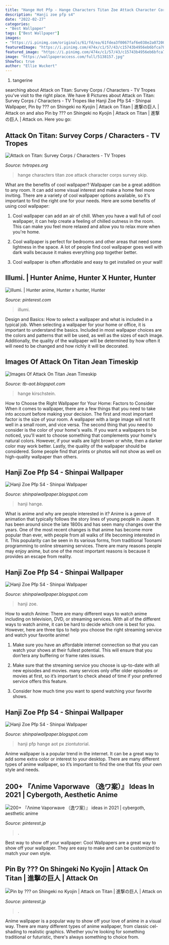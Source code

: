 ```yaml
---
title: "Hange Hot Pfp - Hange Characters Titan Zoe Attack Character Corps Survey Skip"
description: "Hanji zoe pfp s4"
date: "2022-02-27"
categories:
- "Best Wallpaper"
tags: ["Best Wallpaper"]
images:
- "https://i.pinimg.com/originals/61/fd/ea/61fdea3f0067faf6e038e2a072001b97.jpg"
featuredImage: "https://i.pinimg.com/474x/c1/57/43/c15743b4956eb6bfca78fbafb53617a8.jpg"
featured_image: "https://i.pinimg.com/474x/c1/57/43/c15743b4956eb6bfca78fbafb53617a8.jpg"
image: "https://wallpaperaccess.com/full/5138157.jpg"
ShowToc: true
author: "Ellie Wuckert"
---
```



1. tangerine 

	

		
searching about Attack on Titan: Survey Corps / Characters - TV Tropes you've visit to the right place. We have 8 Pictures about Attack on Titan: Survey Corps / Characters - TV Tropes like Hanji Zoe Pfp S4 - Shinpai Wallpaper, Pin by ??? on Shingeki no Kyojin | Attack on Titan | 進撃の巨人 | Attack on and also Pin by ??? on Shingeki no Kyojin | Attack on Titan | 進撃の巨人 | Attack on. Here you go:
		
    
## Attack On Titan: Survey Corps / Characters - TV Tropes

<img loading=lazy src="https://static.tvtropes.org/pmwiki/pub/images/hange_zoe_character_image.png" onerror="this.onerror=null;this.src='https://tse1.mm.bing.net/th?id=OIP.yYlx4Mp4KQuE-kQ-fgQnBQAAAA&amp;pid=15.1';" alt="Attack on Titan: Survey Corps / Characters - TV Tropes">

_Source: tvtropes.org_

>hange characters titan zoe attack character corps survey skip. 

	

What are the benefits of cool wallpaper?
Wallpaper can be a great addition to any room. It can add some visual interest and make a home feel more inviting. There are a variety of cool wallpaper options available, so it's important to find the right one for your needs. Here are some benefits of using cool wallpaper: 
1. Cool wallpaper can add an air of chill. When you have a wall full of cool wallpaper, it can help create a feeling of chilled outness in the room. This can make you feel more relaxed and allow you to relax more when you're home. 

2. Cool wallpaper is perfect for bedrooms and other areas that need some lightness in the space. A lot of people find cool wallpaper goes well with dark walls because it makes everything pop together better. 

3. Cool wallpaper is often affordable and easy to get installed on your wall!

    
## Illumi. | Hunter Anime, Hunter X Hunter, Hunter

<img loading=lazy src="https://i.pinimg.com/originals/12/7d/a5/127da5236f7f2e3b607b4b3df2299725.jpg" onerror="this.onerror=null;this.src='https://tse1.mm.bing.net/th?id=OIP.drD0Ijxj15vcCQ1FgDCnugHaHa&amp;pid=15.1';" alt="illumi. | Hunter anime, Hunter x hunter, Hunter">

_Source: pinterest.com_

>illumi. 

	

Design and Basics: How to select a wallpaper and what is included in a typical job.
When selecting a wallpaper for your home or office, it is important to understand the basics. Included in most wallpaper choices are the colors and patterns that will be used, as well as the sizes of each image. Additionally, the quality of the wallpaper will be determined by how often it will need to be changed and how richly it will be decorated.

    
## Images Of Attack On Titan Jean Timeskip

<img loading=lazy src="https://66.media.tumblr.com/473c73cd9273017fa4e653912425524c/tumblr_p4078hDFtL1u31inho3_r1_500.jpg" onerror="this.onerror=null;this.src='https://tse3.mm.bing.net/th?id=OIP.MUrSzO-BP59LGt_nHxTKFgHaEO&amp;pid=15.1';" alt="Images Of Attack On Titan Jean Timeskip">

_Source: tb-aot.blogspot.com_

>hange kirschstein. 

	

How to Choose the Right Wallpaper for Your Home: Factors to Consider
When it comes to wallpaper, there are a few things that you need to take into account before making your decision. The first and most important factor is the size of your room. A wallpaper with a large image will not fit well in a small room, and vice versa. 
The second thing that you need to consider is the color of your home's walls. If you want a wallpapers to be noticed, you'll want to choose something that complements your home's natural colors. However, if your walls are light brown or white, then a darker color may work better. 
Lastly, the quality of the wallpaper should be considered. Some people find that prints or photos will not show as well on high-quality wallpaper than others.

    
## Hanji Zoe Pfp S4 - Shinpai Wallpaper

<img loading=lazy src="https://i.pinimg.com/originals/e8/d2/0a/e8d20a6b2208b380bc3456d038270776.png" onerror="this.onerror=null;this.src='https://tse2.mm.bing.net/th?id=OIP.HrlJ1UC_OIS5l63P1nRznwAAAA&amp;pid=15.1';" alt="Hanji Zoe Pfp S4 - Shinpai Wallpaper">

_Source: shinpaiwallpaper.blogspot.com_

>hanji hange. 

	

What is anime and why are people interested in it?
Anime is a genre of animation that typically follows the story lines of young people in Japan. It has been around since the late 1800s and has seen many changes over the years. One of the most recent changes is that anime has become more popular than ever, with people from all walks of life becoming interested in it. This popularity can be seen in its various forms, from traditional Toonami programming to online streaming services. There are many reasons people may enjoy anime, but one of the most important reasons is because it provides an escape from reality.

    
## Hanji Zoe Pfp S4 - Shinpai Wallpaper

<img loading=lazy src="https://64.media.tumblr.com/6ccce5d1341f91fd657513975dd9c1a2/834995c0fc1e63e6-9f/s1280x1920/c0c9c92abe09cdd5ead6f890b945345e4adb3516.jpg" onerror="this.onerror=null;this.src='https://tse4.mm.bing.net/th?id=OIP.z3RF0-lRLpDW-ILK5CfAOQHaHc&amp;pid=15.1';" alt="Hanji Zoe Pfp S4 - Shinpai Wallpaper">

_Source: shinpaiwallpaper.blogspot.com_

>hanji zoe. 

	

How to watch Anime: There are many different ways to watch anime including on television, DVD, or streaming services.
With all of the different ways to watch anime, it can be hard to decide which one is best for you. However, here are three tips to help you choose the right streaming service and watch your favorite anime!
1. Make sure you have an affordable internet connection so that you can watch your shows at their fullest potential. This will ensure that you don’tera any buffering or frame rates issues.

2. Make sure that the streaming service you choose is up-to-date with all new episodes and movies. many services only offer older episodes or movies at first, so it’s important to check ahead of time if your preferred service offers this feature.

3. Consider how much time you want to spend watching your favorite shows.

    
## Hanji Zoe Pfp S4 - Shinpai Wallpaper

<img loading=lazy src="https://wallpaperaccess.com/full/5138157.jpg" onerror="this.onerror=null;this.src='https://tse4.mm.bing.net/th?id=OIP.RoiEMliEZiUajgLSL2xwbwHaHa&amp;pid=15.1';" alt="Hanji Zoe Pfp S4 - Shinpai Wallpaper">

_Source: shinpaiwallpaper.blogspot.com_

>hanji pfp hange aot px ziontutorial. 

	

Anime wallpaper is a popular trend in the internet. It can be a great way to add some extra color or interest to your desktop. There are many different types of anime wallpaper, so it’s important to find the one that fits your own style and needs.

    
## 200+ 『Λnime Vaporwave （逸ワ案）』 Ideas In 2021 | Cybergoth, Aesthetic Anime

<img loading=lazy src="https://i.pinimg.com/474x/c1/57/43/c15743b4956eb6bfca78fbafb53617a8.jpg" onerror="this.onerror=null;this.src='https://tse3.mm.bing.net/th?id=OIP.JmA3EoX3TUQF2gJrdE8_jwAAAA&amp;pid=15.1';" alt="200+ 『Λnime Vaporwave （逸ワ案）』 ideas in 2021 | cybergoth, aesthetic anime">

_Source: pinterest.jp_

>. 

	

Best way to show off your wallpaper:
Cool Wallpapers are a great way to show off your wallpaper. They are easy to make and can be customized to match your own style.

    
## Pin By ??? On Shingeki No Kyojin | Attack On Titan | 進撃の巨人 | Attack On

<img loading=lazy src="https://i.pinimg.com/originals/61/fd/ea/61fdea3f0067faf6e038e2a072001b97.jpg" onerror="this.onerror=null;this.src='https://tse1.mm.bing.net/th?id=OIP.ez6n6G6EypsNSATGp87ZOwHaKg&amp;pid=15.1';" alt="Pin by ??? on Shingeki no Kyojin | Attack on Titan | 進撃の巨人 | Attack on">

_Source: pinterest.jp_

>. 

	

Anime wallpaper is a popular way to show off your love of anime in a visual way. There are many different types of anime wallpaper, from classic cel-shading to realistic graphics. Whether you're looking for something traditional or futuristic, there's always something to choice from.

